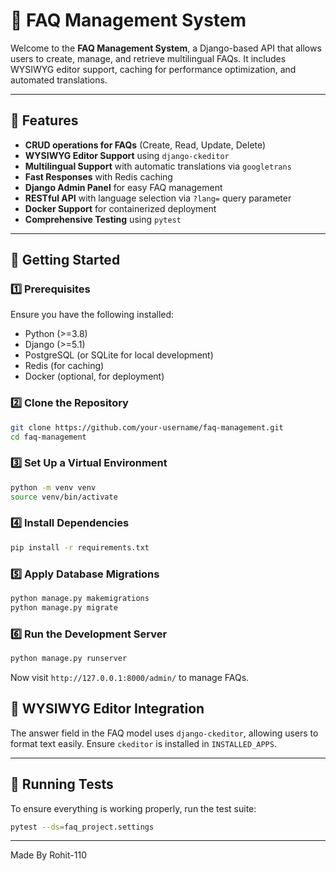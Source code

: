 # 📘 FAQ Management System

Welcome to the **FAQ Management System**, a Django-based API that allows users to create, manage, and retrieve multilingual FAQs. It includes WYSIWYG editor support, caching for performance optimization, and automated translations.

---

## 🌟 Features

- **CRUD operations for FAQs** (Create, Read, Update, Delete)
- **WYSIWYG Editor Support** using `django-ckeditor`
- **Multilingual Support** with automatic translations via `googletrans`
- **Fast Responses** with Redis caching
- **Django Admin Panel** for easy FAQ management
- **RESTful API** with language selection via `?lang=` query parameter
- **Docker Support** for containerized deployment
- **Comprehensive Testing** using `pytest`

---

## 🚀 Getting Started

### 1️⃣ Prerequisites
Ensure you have the following installed:
- Python (>=3.8)
- Django (>=5.1)
- PostgreSQL (or SQLite for local development)
- Redis (for caching)
- Docker (optional, for deployment)

### 2️⃣ Clone the Repository
```bash
git clone https://github.com/your-username/faq-management.git
cd faq-management
```

### 3️⃣ Set Up a Virtual Environment
```bash
python -m venv venv
source venv/bin/activate 
```

### 4️⃣ Install Dependencies
```bash
pip install -r requirements.txt
```

### 5️⃣ Apply Database Migrations
```bash
python manage.py makemigrations
python manage.py migrate
```

### 6️⃣ Run the Development Server
```bash
python manage.py runserver
```
Now visit `http://127.0.0.1:8000/admin/` to manage FAQs.



## 🎨 WYSIWYG Editor Integration
The answer field in the FAQ model uses `django-ckeditor`, allowing users to format text easily. Ensure `ckeditor` is installed in `INSTALLED_APPS`.

---

## 🧪 Running Tests
To ensure everything is working properly, run the test suite:
```bash
pytest --ds=faq_project.settings
```

---


Made By Rohit-110

